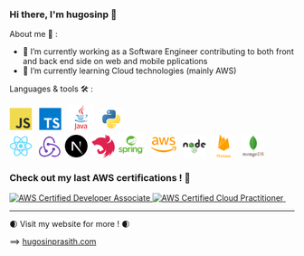 ### Hi there, I'm hugosinp 👋

About me 🚀 :

- 🔭 I’m currently working as a Software Engineer contributing to both front and back end side on web and mobile pplications
- 🌱 I’m currently learning Cloud technologies (mainly AWS)

Languages & tools 🛠️ :

<div>
<img src="https://github.com/devicons/devicon/blob/master/icons/javascript/javascript-original.svg" title="JavaScript" alt="JavaScript" width="40" height="40"/>
&nbsp;
<img src="https://github.com/devicons/devicon/blob/master/icons/typescript/typescript-original.svg" title="TypeScript" alt="TypeScript" width="40" height="40"/>
&nbsp;
<img src="https://github.com/devicons/devicon/blob/master/icons/java/java-original-wordmark.svg" title="Java" alt="Java" width="45" height="45"/>
&nbsp;
<img src="https://github.com/devicons/devicon/blob/master/icons/python/python-original.svg" title="Python" alt="Python" width="40" height="40"/>&nbsp;
</div>

<div>
<img src="https://github.com/devicons/devicon/blob/master/icons/react/react-original.svg" title="React" alt="React" width="40" height="40"/>
&nbsp;
<img src="https://github.com/devicons/devicon/blob/master/icons/redux/redux-original.svg" title="Redux" alt="Redux " width="38" height="38"/>&nbsp;
<img src="https://github.com/devicons/devicon/blob/master/icons/nextjs/nextjs-original.svg" title="Nextjs" alt="Nextjs" width="40" height="40"/>&nbsp;
<img src="https://github.com/devicons/devicon/blob/master/icons/nestjs/nestjs-original.svg" title="Nestjs" alt="Nestjs" width="40" height="40"/>&nbsp;
<img src="https://github.com/devicons/devicon/blob/master/icons/spring/spring-original-wordmark.svg" title="Spring" alt="Spring" width="45" height="45"/>
&nbsp;
<img src="https://github.com/devicons/devicon/blob/master/icons/amazonwebservices/amazonwebservices-plain-wordmark.svg" title="AWS" alt="AWS" width="45" height="45"/>
&nbsp;
<img src="https://github.com/devicons/devicon/blob/master/icons/nodejs/nodejs-original-wordmark.svg" title="NodeJS" alt="NodeJS" width="40" height="40"/>
&nbsp;
<img src="https://github.com/devicons/devicon/blob/master/icons/firebase/firebase-plain-wordmark.svg" title="Firebase" alt="Firebase" width="40" height="40"/>
&nbsp;
<img src="https://github.com/devicons/devicon/blob/master/icons/mongodb/mongodb-original-wordmark.svg" title="MongoDB" alt="MongoDB" width="40" height="40"/>
&nbsp;
</div>

### Check out my last AWS certifications ! 🎉

<div>
    <a style="text-underline: none" href="https://www.credly.com/badges/037aa72c-4b84-4a7c-b44f-62b85d385ba6/public_url">
        <img src="https://sinp-public-bucket.s3.eu-west-3.amazonaws.com/logos/aws-certified-developer-associate.png" title="AWS Certified Developer Associate" alt="AWS Certified Developer Associate" width="100" height="100"/>
    </a>
    <a style="text-underline: none" href="https://www.credly.com/badges/94a9ab49-3788-40d0-9dc3-fd2d2785c676/public_url">
        <img src="https://sinp-public-bucket.s3.eu-west-3.amazonaws.com/logos/aws-certified-cloud-practitioner.png" title="AWS Certified Cloud Practitioner" alt="AWS Certified Cloud Practitioner" width="100" height="100"/>&nbsp;
    </a>
</div>

---

🌒 Visit my website for more ! 🌒

==> <a href="https://www.hugosinprasith.com" target="_blank">hugosinprasith.com</a>

<!--
**hugosinp/hugosinp** is a ✨ _special_ ✨ repository because its `README.md` (this file) appears on your GitHub profile.

Here are some ideas to get you started:

- 🔭 I’m currently working on ...
- 🌱 I’m currently learning Blockchain dev (ethers.js & Solidity)
- 👯 I’m looking to collaborate on ...
- 🤔 I’m looking for help with ...
- 💬 Ask me about ...
- 📫 How to reach me: ...
- 😄 Pronouns: ...
- ⚡ Fun fact: ...
-->
